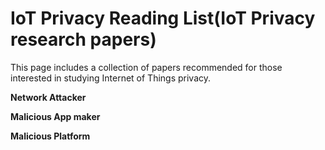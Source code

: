 # IoT Privacy Reading List(IoT Privacy research papers)

This page includes a collection of papers recommended for those interested in studying Internet of Things privacy.

**Network Attacker**


**Malicious App maker**


**Malicious Platform**


